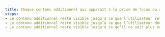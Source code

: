 ```yaml
---
title: Chaque contenu additionnel qui apparaît à la prise de focus ou au survol d’un [composant d’interface](#composant-d-interface) vérifie-t-il une de ces conditions (hors cas particuliers) ?
steps:
- Le contenu additionnel reste visible jusqu’à ce que l’utilisateur retire le pointeur souris ou le focus du contenu additionnel et du [composant d’interface](#composant-d-interface) ayant déclenché son apparition ;
- Le contenu additionnel reste visible jusqu’à ce que l’utilisateur déclenche une action masquant ce contenu sans déplacer le focus ou le pointeur de la souris du [composant d’interface](#composant-d-interface) ayant déclenché son apparition ;
- Le contenu additionnel reste visible jusqu’à ce qu’il ne soit plus valide.
---
```

